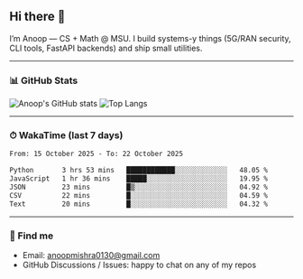 ## Hi there 👋

I’m Anoop — CS + Math @ MSU. I build systems-y things (5G/RAN security, CLI tools, FastAPI backends) and ship small utilities.

---

### 📊 GitHub Stats
<!-- GitHub Readme Stats -->
![Anoop's GitHub stats](https://github-readme-stats.vercel.app/api?username=Anoop130&show_icons=true&theme=radical&hide_title=true)
![Top Langs](https://github-readme-stats.vercel.app/api/top-langs/?username=Anoop130&layout=compact&theme=radical)

---

### ⏱ WakaTime (last 7 days)
<!--START_SECTION:waka-->

```txt
From: 15 October 2025 - To: 22 October 2025

Python       3 hrs 53 mins   ████████████░░░░░░░░░░░░░   48.05 %
JavaScript   1 hr 36 mins    █████░░░░░░░░░░░░░░░░░░░░   19.95 %
JSON         23 mins         █▒░░░░░░░░░░░░░░░░░░░░░░░   04.92 %
CSV          22 mins         █░░░░░░░░░░░░░░░░░░░░░░░░   04.59 %
Text         20 mins         █░░░░░░░░░░░░░░░░░░░░░░░░   04.32 %
```

<!--END_SECTION:waka-->

---

### 🔗 Find me
- Email: anoopmishra0130@gmail.com
- GitHub Discussions / Issues: happy to chat on any of my repos


